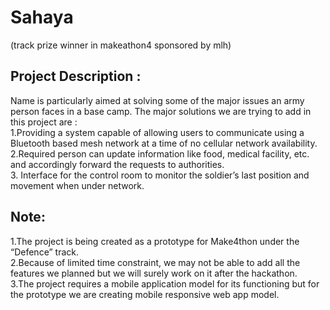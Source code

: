 # Sahaya 
(track prize winner in makeathon4 sponsored by mlh) 

## Project  Description :
<p> Name is particularly aimed at solving some of the major issues an army person faces in a base camp. The major solutions we are trying to add in this project are :<br>
1.Providing a system capable of allowing users to communicate using a Bluetooth based mesh network at a time of no cellular network availability. <br>
2.Required person can update information like food, medical facility, etc. and accordingly forward the requests to authorities. <br>
3. Interface for the control room to monitor the soldier’s last position and movement when under network. <p\> <br>
  
## Note:
<p> 1.The project is being created as a prototype for Make4thon under the “Defence” track. <br>
2.Because of limited  time constraint, we may not be able to add all the features we planned but we will surely work on it after the hackathon. <br>
3.The project requires a mobile application model for its functioning but for the prototype we are creating mobile responsive web app model. <p/> <br>

